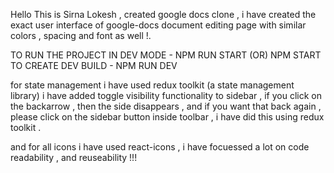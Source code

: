 Hello This is Sirna Lokesh , created google docs clone , i have created the exact user interface of google-docs document editing page with similar colors , spacing and font as well !.

TO RUN THE PROJECT IN DEV MODE - NPM RUN START (OR) NPM START
TO CREATE DEV BUILD - NPM RUN DEV 






for state management i have used redux toolkit (a state management library)
i have added toggle visibility functionality to sidebar , if you click on the backarrow , then the side disappears , and if you want that back again , please click on the sidebar button inside toolbar , i have did this using redux toolkit .

and for all icons i have used react-icons , i have focuessed a lot on code readability , and reuseability !!!
